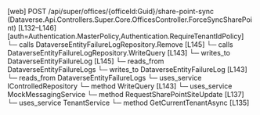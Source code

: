 [web] POST /api/super/offices/{officeId:Guid}/share-point-sync  (Dataverse.Api.Controllers.Super.Core.OfficesController.ForceSyncSharePoint)  [L132–L146] [auth=Authentication.MasterPolicy,Authentication.RequireTenantIdPolicy]
  └─ calls DataverseEntityFailureLogRepository.Remove [L145]
  └─ calls DataverseEntityFailureLogRepository.WriteQuery [L143]
  └─ writes_to DataverseEntityFailureLog [L145]
    └─ reads_from DataverseEntityFailureLogs
  └─ writes_to DataverseEntityFailureLog [L143]
    └─ reads_from DataverseEntityFailureLogs
  └─ uses_service IControlledRepository<DataverseEntityFailureLog>
    └─ method WriteQuery [L143]
  └─ uses_service MockMessagingService
    └─ method RequestSharePointSiteUpdate [L137]
  └─ uses_service TenantService
    └─ method GetCurrentTenantAsync [L135]

